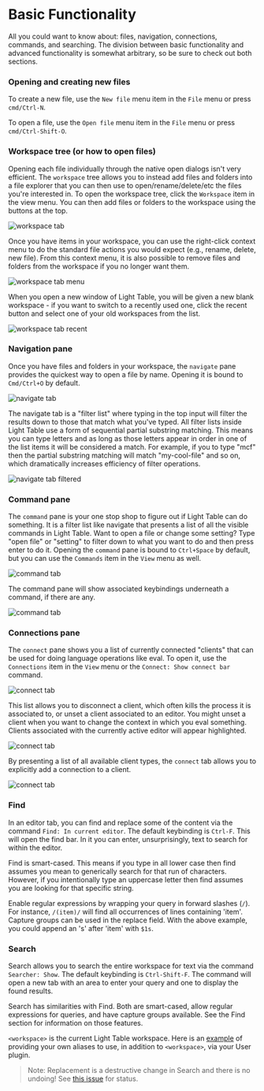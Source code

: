 # Basic Functionality

All you could want to know about: files, navigation, connections, commands, and searching. The division between basic functionality and advanced functionality is somewhat arbitrary, so be sure to check out both sections.

### Opening and creating new files

To create a new file, use the `New file` menu item in the `File` menu or press `cmd/Ctrl-N`.

To open a file, use the `Open file` menu item in the `File` menu or press `cmd/Ctrl-Shift-O`.

### Workspace tree (or how to open files)

Opening each file individually through the native open dialogs isn't very efficient. The `workspace` tree allows you to instead add files and folders into a file explorer that you can then use to open/rename/delete/etc the files you're interested in. To open the workspace tree, click the `Workspace` item in the view menu. You can then add files or folders to the workspace using the buttons at the top.

![workspace tab](/images/start/wsadd.png)

Once you have items in your workspace, you can use the right-click context menu to do the standard file actions you would expect (e.g., rename, delete, new file). From this context menu, it is also possible to remove files and folders from the workspace if you no longer want them.

![workspace tab menu](/images/start/wsmenu.png)

When you open a new window of Light Table, you will be given a new blank workspace - if you want to switch to a recently used one, click the recent button and select one of your old workspaces from the list.

![workspace tab recent](/images/start/wsrecent.png)

### Navigation pane

Once you have files and folders in your workspace, the `navigate` pane provides the quickest way to open a file by name. Opening it is bound to `Cmd/Ctrl+O` by default.

![navigate tab](/images/start/navi.png)

The navigate tab is a "filter list" where typing in the top input will filter the results down to those that match what you've typed. All filter lists inside Light Table use a form of sequential partial substring matching. This means you can type letters and as long as those letters appear in order in one of the list items it will be considered a match. For example, if you to type "mcf" then the partial substring matching will match "my-cool-file" and so on, which dramatically increases efficiency of filter operations.

![navigate tab filtered](/images/start/navi2.png)

### Command pane

The `command` pane is your one stop shop to figure out if Light Table can do something. It is a filter list like navigate that presents a list of all the visible commands in Light Table. Want to open a file or change some setting? Type "open file" or "setting" to filter down to what you want to do and then press enter to do it. Opening the `command` pane is bound to `Ctrl+Space` by default, but you can use the `Commands` item in the `View` menu as well.

![command tab](/images/start/cmd.png)

The command pane will show associated keybindings underneath a command, if there are any.

![command tab](/images/start/cmdopts.png)

### Connections pane

The `connect` pane shows you a list of currently connected "clients" that can be used for doing language operations like eval. To open it, use the `Connections` item in the `View` menu or the `Connect: Show connect bar` command.

![connect tab](/images/start/con.png)

This list allows you to disconnect a client, which often kills the process it is associated to, or unset a client associated to an editor. You might unset a client when you want to change the context in which you eval something. Clients associated with the currently active editor will appear highlighted.

![connect tab](/images/start/consel.png)

By presenting a list of all available client types, the `connect` tab allows you to explicitly add a connection to a client.

![connect tab](/images/start/conadd.png)

### Find

In an editor tab, you can find and replace some of the content via the command `Find: In current editor`. The default keybinding is `Ctrl-F`. This will open the find bar. In it you can enter, unsurprisingly, text to search for within the editor.

Find is smart-cased. This means if you type in all lower case then find assumes you mean to generically search for that run of characters. However, if you intentionally type an uppercase letter then find assumes you are looking for that specific string.

Enable regular expressions by wrapping your query in forward slashes (`/`). For instance, `/(item)/` will find all occurrences of lines containing 'item'. Capture groups can be used in the replace field. With the above example, you could append an 's' after 'item' with `$1s`.

### Search

Search allows you to search the entire workspace for text via the command `Searcher: Show`. The default keybinding is `Ctrl-Shift-F`. The command will open a new tab with an area to enter your query and one to display the found results.

Search has similarities with Find. Both are smart-cased, allow regular expressions for queries, and have capture groups available. See the Find section for information on those features.

`<workspace>` is the current Light Table workspace. Here is an [example](https://github.com/cldwalker/ltfiles/blob/d2459f26df08c10f4e74352e54dbf4919db5b7b0/src/lt/plugins/ltfiles/search.cljs#L12-L22) of providing your own aliases to use, in addition to `<workspace>`, via your User plugin. 

> Note: Replacement is a destructive change in Search and there is no undoing! See [this issue](https://github.com/LightTable/LightTable/issues/1547) for status.
